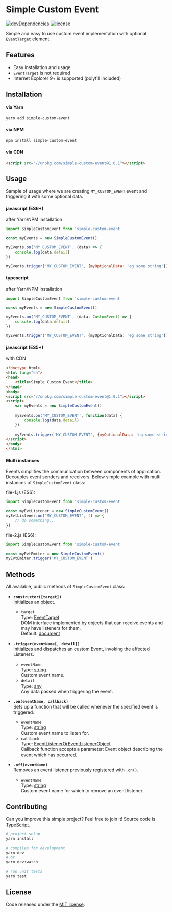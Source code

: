 # Simple Custom Event

[![devDependencies](https://flat.badgen.net/npm/v/simple-custom-event)](https://www.npmjs.com/package/simple-custom-event)
[![license](https://flat.badgen.net/github/license/cichy380/simple-custom-event)](https://github.com/cichy380/simple-custom-event/blob/master/LICENSE.md)

Simple and easy to use custom event implementation with optional 
[`EventTarget`](https://developer.mozilla.org/en-US/docs/Web/API/EventTarget) element. 

## Features

* Easy installation and usage
* `EventTarget` is not required
* Internet Explorer 9+ is supported (polyfill included)

## Installation

#### via Yarn
```bash
yarn add simple-custom-event
```

#### via NPM
```bash
npm install simple-custom-event
```

#### via CDN
```html
<script src="//unpkg.com/simple-custom-event@1.0.1"></script>
```

## Usage

Sample of usage where we are creating `MY_CUSTOM_EVENT` event and triggering it with some optional data.

#### javascript (ES6+)
after Yarn/NPM installation

```js
import SimpleCustomEvent from 'simple-custom-event'

const myEvents = new SimpleCustomEvent()

myEvents.on('MY_CUSTOM_EVENT', (data) => {
    console.log(data.detail)
})

myEvents.trigger('MY_CUSTOM_EVENT', {myOptionalData: 'eg some string'})
```

#### typescript
after Yarn/NPM installation

```typescript
import SimpleCustomEvent from 'simple-custom-event'

const myEvents = new SimpleCustomEvent()

myEvents.on('MY_CUSTOM_EVENT', (data: CustomEvent) => {
    console.log(data.detail)
})

myEvents.trigger('MY_CUSTOM_EVENT', {myOptionalData: 'eg some string'})
```

#### javascript (ES5+)
with CDN

```html
<!doctype html>
<html lang="en">
<head>
    <title>Simple Custom Event</title>
</head>
<body>
<script src="//unpkg.com/simple-custom-event@1.0.1"></script>
<script>
    var myEvents = new SimpleCustomEvent()
    
    myEvents.on('MY_CUSTOM_EVENT', function(data) {
        console.log(data.detail)
    })
    
    myEvents.trigger('MY_CUSTOM_EVENT', {myOptionalData: 'eg some string'})
</script>
</body>
</html>
```

#### Multi instances

Events simplifies the communication between components of application. Decouples event senders and receivers. 
Below simple example with multi instances of `SimpleCustomEvent` class:

file-1.js (ES6):
```js
import SimpleCustomEvent from 'simple-custom-event'

const myEvtListener = new SimpleCustomEvent()
myEvtListener.on('MY_CUSTOM_EVENT', () => {
    // do something...
})
```

file-2.js (ES6):
```js
import SimpleCustomEvent from 'simple-custom-event'

const myEvtEmiter = new SimpleCustomEvent()
myEvtEmiter.trigger('MY_CUSTOM_EVENT')
```


## Methods

All available, public methods of `SimpleCustomEvent` class:

* **`constructor([target])`** <br>
  Initializes an object.
  * `target` <br>
    Type: [EventTarget](https://developer.mozilla.org/en-US/docs/Web/API/EventTarget) <br>
    DOM interface implemented by objects that can receive events and may have listeners for them. <br>
    Default: [document](https://developer.mozilla.org/en-US/docs/Web/API/Document)

* **`.trigger(eventName[, detail])`** <br> 
  Initializes and dispatches an custom Event, invoking the affected Listeners.
  * `eventName` <br>
    Type: [string](https://www.typescriptlang.org/docs/handbook/basic-types.html#string) <br>
    Custom event name.
  * `detail` <br>
    Type: [any](https://www.typescriptlang.org/docs/handbook/basic-types.html#any) <br>
    Any data passed when triggering the event.
    
* **`.on(eventName, callback)`** <br>
  Sets up a function that will be called whenever the specified event is triggered.
  * `eventName` <br>
    Type: [string](https://www.typescriptlang.org/docs/handbook/basic-types.html#string) <br>
    Custom event name to listen for.
  * `callback` <br>
    Type: [EventListenerOrEventListenerObject](https://www.w3.org/TR/DOM-Level-2-Events/events.html#Events-EventListener) <br>
    Callback function accepts a parameter: Event object describing the event which has occurred.
    
* **`.off(eventName)`** <br>
  Removes an event listener previously registered with `.on()`.
  * `eventName` <br>
    Type: [string](https://www.typescriptlang.org/docs/handbook/basic-types.html#string) <br>
    Custom event name for which to remove an event listener.

## Contributing

Can you improve this simple project? Feel free to join it! Source code is [TypeScript](https://www.typescriptlang.org/).
```bash
# project setup
yarn install

# compiles for development
yarn dev
# or
yarn dev:watch

# run unit tests
yarn test
```

## License

Code released under the [MIT license](https://github.com/cichy380/html-starter-bs4-webpack/blob/master/LICENSE.md).
